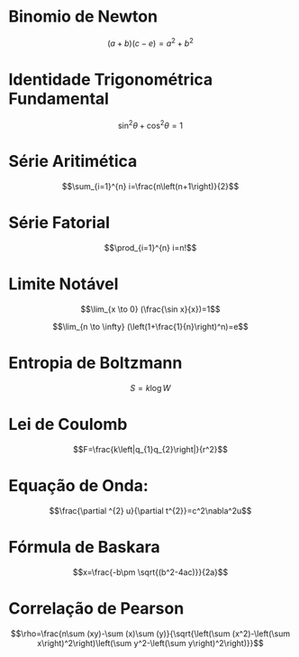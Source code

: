 # Binomio de Newton

$$\left(a+b\right)\left(c-e\right)=a^2+b^2$$



# Identidade Trigonométrica Fundamental

$$\sin^{2} \theta+\cos^{2} \theta=1$$



# Série Aritimética

$$\sum_{i=1}^{n} i=\frac{n\left(n+1\right)}{2}$$



# Série Fatorial

$$\prod_{i=1}^{n} i=n!$$



# Limite Notável

$$\lim_{x \to 0} (\frac{\sin x}{x})=1$$


$$\lim_{n \to \infty} (\left(1+\frac{1}{n}\right)^n)=e$$



# Entropia de Boltzmann

$$S=k\log W$$



# Lei de Coulomb

$$F=\frac{k\left|q_{1}q_{2}\right|}{r^2}$$



# Equação de Onda:

$$\frac{\partial ^{2} u}{\partial t^{2}}=c^2\nabla^2u$$



# Fórmula de Baskara


$$x=\frac{-b\pm \sqrt{(b^2-4ac)}}{2a}$$



# Correlação de Pearson

$$\rho=\frac{n\sum (xy)-\sum (x)\sum (y)}{\sqrt{\left(\sum (x^2)-\left(\sum x\right)^2\right)\left(\sum y^2-\left(\sum y\right)^2\right)}}$$





